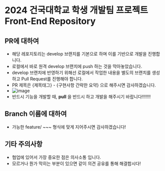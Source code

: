 # 2024 건국대학교 학생 개발팀 프로젝트 Front-End Repository

## PR에 대하여
- 해당 레포지토리는 develop 브랜치를 기본으로 하며 이를 기반으로 개발을 진행합니다.
- 로컬에서 바로 원격 develop 브랜치에 push 하는 것을 막아놓았습니다.
- develop 브랜치에 반영하기 위해선 로컬에서 작업한 내용을 별도의 브랜치를 생성하고 Pull Request를 진행해야 합니다.
- PR 제목은 {제목태그} - {구현사항 간략한 요약} 으로 해주시면 감사하겠습니다.
- ![image](https://github.com/user-attachments/assets/e6b83451-c1d5-4d5a-b448-fc45cf2dd5e8)
- 반드시 기능을 개발할 때, **pull** 을 반드시 하고 개발을 해주시기 바랍니다!!!!!!!

## Branch 이름에 대하여
- 가능한 feature/ ~~~ 형식에 맞게 지어주시면 감사하겠습니다!

## 기타 주의사항
- 협업에 있어서 가장 중요한 점은 의사소통 입니다.
- 모르거나 뭔가 막히는 부분이 있으면 같이 의견 공유를 통해 해결합시다!
